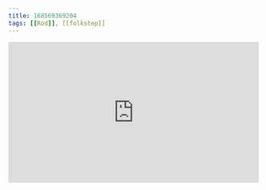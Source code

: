 ```yaml
---
title: 168569369204
tags: [[Rod]], [[folkstep]]
---
```

<iframe allow="accelerometer; autoplay; clipboard-write; encrypted-media; gyroscope; picture-in-picture" allowfullscreen="" frameborder="0" height="281" id="youtube_iframe" src="https://www.youtube.com/embed/JI43eCG229c?feature=oembed&amp;enablejsapi=1&amp;origin=https://safe.txmblr.com&amp;wmode=opaque" width="500"></iframe>